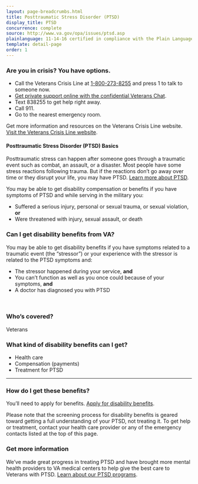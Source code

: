 ```yaml
---
layout: page-breadcrumbs.html
title: Posttraumatic Stress Disorder (PTSD)
display_title: PTSD
concurrence: complete
source: http://www.va.gov/opa/issues/ptsd.asp
plainlanguage: 11-14-16 certified in compliance with the Plain Language Act
template: detail-page
order: 1
---
```


### Are you in crisis? You have options.

- Call the Veterans Crisis Line at <a href="tel:+8002738255">1-800-273-8255</a> and press 1 to talk to someone now.
- [Get private support online with the confidential Veterans Chat](https://www.veteranscrisisline.net/ChatTermsOfService.aspx?account=Veterans%20Chat/).
- Text 838255 to get help right away.
- Call 911.
- Go to the nearest emergency room.

Get more information and resources on the Veterans Crisis Line website. [Visit the Veterans Crisis Line website](https://www.veteranscrisisline.net/Default.aspx).


#### Posttraumatic Stress Disorder (PTSD) Basics

Posttraumatic stress can happen after someone goes through a traumatic event such as combat, an assault, or a disaster. Most people have some stress reactions following trauma. But if the reactions don’t go away over time or they disrupt your life, you may have PTSD. [Learn more about PTSD](https://www.ptsd.va.gov/public/index.asp).

You may be able to get disability compensation or benefits if you have symptoms of PTSD and while serving in the military you: 
- Suffered a serious injury, personal or sexual trauma, or sexual violation, **or** 
- Were threatened with injury, sexual assault, or death


<div class="feature" markdown="1">

<span id="ptsd-disability-eligibility"></span>

### Can I get disability benefits from VA?

You may be able to get disability benefits if you have symptoms related to a traumatic event (the “stressor”) or your experience with the stressor is related to the PTSD symptoms and:
- The stressor happened during your service, **and**
- You can’t function as well as you once could because of your symptoms, **and**
- A doctor has diagnosed you with PTSD

<br>

### Who’s covered?

Veterans
</div>

### What kind of disability benefits can I get?

- Health care
- Compensation (payments)
- Treatment for PTSD

--------

### How do I get these benefits?

You’ll need to apply for benefits. [Apply for disability benefits](/disability-benefits/apply/).

Please note that the screening process for disability benefits is geared toward getting a full understanding of your PTSD, not treating it. To get help or treatment, contact your health care provider or any of the emergency contacts listed at the top of this page. 

### Get more information 
We’ve made great progress in treating PTSD and have brought more mental health providers to VA medical centers to help give the best care to Veterans with PTSD. [Learn about our PTSD programs](https://www.mentalhealth.va.gov/PTSD.asp).

